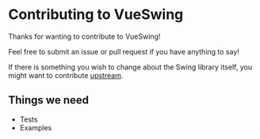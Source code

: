 # Contributing to VueSwing

Thanks for wanting to contribute to VueSwing!

Feel free to submit an issue or pull request if you have anything to say!

If there is something you wish to change about the Swing library itself, you might want to contribute [upstream](https://github.com/gajus/swing).

## Things we need
- Tests
- Examples
